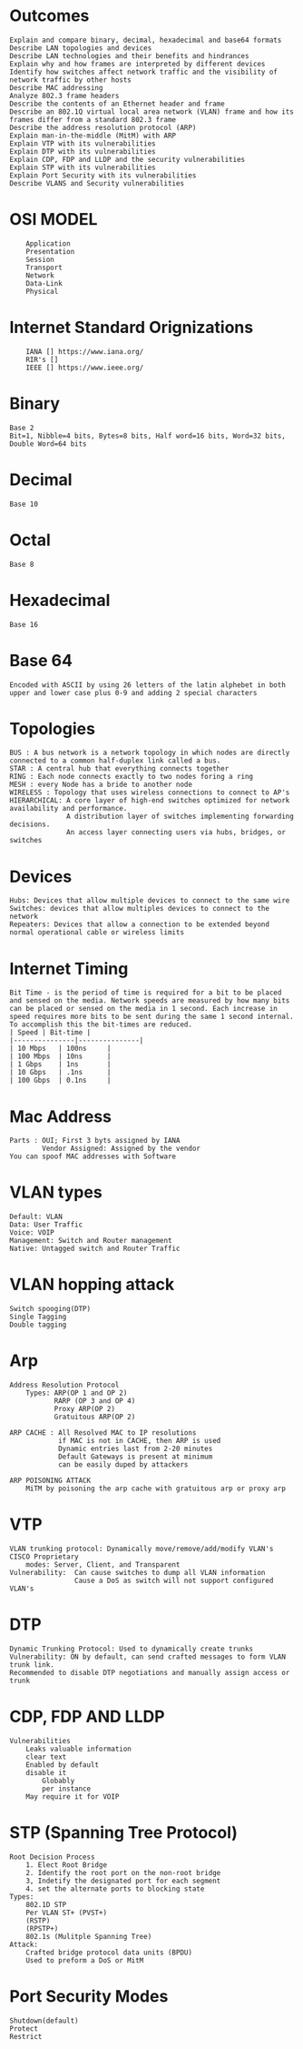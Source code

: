 #  Outcomes
    Explain and compare binary, decimal, hexadecimal and base64 formats
    Describe LAN topologies and devices
    Describe LAN technologies and their benefits and hindrances
    Explain why and how frames are interpreted by different devices
    Identify how switches affect network traffic and the visibility of network traffic by other hosts
    Describe MAC addressing
    Analyze 802.3 frame headers
    Describe the contents of an Ethernet header and frame
    Describe an 802.1Q virtual local area network (VLAN) frame and how its frames differ from a standard 802.3 frame
    Describe the address resolution protocol (ARP)
    Explain man-in-the-middle (MitM) with ARP
    Explain VTP with its vulnerabilities
    Explain DTP with its vulnerabilities
    Explain CDP, FDP and LLDP and the security vulnerabilities
    Explain STP with its vulnerabilities
    Explain Port Security with its vulnerabilities
    Describe VLANS and Security vulnerabilities


#    OSI MODEL
        Application
        Presentation
        Session
        Transport
        Network
        Data-Link
        Physical

#    Internet Standard Orignizations
        IANA [] https://www.iana.org/
        RIR's []
        IEEE [] https://www.ieee.org/


#    Binary
    Base 2
    Bit=1, Nibble=4 bits, Bytes=8 bits, Half word=16 bits, Word=32 bits, Double Word=64 bits
#    Decimal
    Base 10
#    Octal
    Base 8
#    Hexadecimal
    Base 16 
#    Base 64
    Encoded with ASCII by using 26 letters of the latin alphebet in both upper and lower case plus 0-9 and adding 2 special characters
#    Topologies
    BUS : A bus network is a network topology in which nodes are directly connected to a common half-duplex link called a bus.
    STAR : A central hub that everything connects together
    RING : Each node connects exactly to two nodes foring a ring
    MESH : every Node has a bride to another node
    WIRELESS : Topology that uses wireless connections to connect to AP's
    HIERARCHICAL: A core layer of high-end switches optimized for network availability and performance.
                  A distribution layer of switches implementing forwarding decisions.
                  An access layer connecting users via hubs, bridges, or switches

#    Devices 
    Hubs: Devices that allow multiple devices to connect to the same wire
    Switches: devices that allow multiples devices to connect to the network
    Repeaters: Devices that allow a connection to be extended beyond normal operational cable or wireless limits

#    Internet Timing
    Bit Time - is the period of time is required for a bit to be placed and sensed on the media. Network speeds are measured by how many bits can be placed or sensed on the media in 1 second. Each increase in speed requires more bits to be sent during the same 1 second internal. To accomplish this the bit-times are reduced.
    | Speed | Bit-time |
    |---------------|---------------|
    | 10 Mbps	| 100ns		|
    | 100 Mbps	| 10ns		|
    | 1 Gbps	| 1ns		|
    | 10 Gbps	| .1ns		|
    | 100 Gbps 	| 0.1ns		|


#    Mac Address
    Parts : OUI; First 3 byts assigned by IANA
            Vendor Assigned: Assigned by the vendor
    You can spoof MAC addresses with Software

#    VLAN types
    Default: VLAN
    Data: User Traffic
    Voice: VOIP
    Management: Switch and Router management
    Native: Untagged switch and Router Traffic
    
#    VLAN hopping attack
    Switch spooging(DTP)
    Single Tagging
    Double tagging

# Arp
    Address Resolution Protocol
        Types: ARP(OP 1 and OP 2)
               RARP (OP 3 and OP 4)
               Proxy ARP(OP 2)
               Gratuitous ARP(OP 2)
               
    ARP CACHE : All Resolved MAC to IP resolutions
                if MAC is not in CACHE, then ARP is used 
                Dynamic entries last from 2-20 minutes
                Default Gateways is present at minimum
                can be easily duped by attackers

    ARP POISONING ATTACK
        MiTM by poisoning the arp cache with gratuitous arp or proxy arp


# VTP   
    VLAN trunking protocol: Dynamically move/remove/add/modify VLAN's
    CISCO Proprietary
        modes: Server, Client, and Transparent
    Vulnerability:  Can cause switches to dump all VLAN information
                    Cause a DoS as switch will not support configured VLAN's
# DTP
    Dynamic Trunking Protocol: Used to dynamically create trunks 
    Vulnerability: ON by default, can send crafted messages to form VLAN trunk link.
    Recommended to disable DTP negotiations and manually assign access or trunk


# CDP, FDP AND LLDP
    Vulnerabilities
        Leaks valuable information
        clear text
        Enabled by default
        disable it
            Globably 
            per instance
        May require it for VOIP
# STP (Spanning Tree Protocol)
    Root Decision Process
        1. Elect Root Bridge 
        2. Identify the root port on the non-root bridge
        3, Indetify the designated port for each segment
        4. set the alternate ports to blocking state
    Types:
        802.1D STP
        Per VLAN ST+ (PVST+)
        (RSTP)
        (RPSTP+)
        802.1s (Mulitple Spanning Tree)
    Attack:
        Crafted bridge protocol data units (BPDU)
        Used to preform a DoS or MitM
# Port Security Modes
    Shutdown(default)
    Protect
    Restrict




























